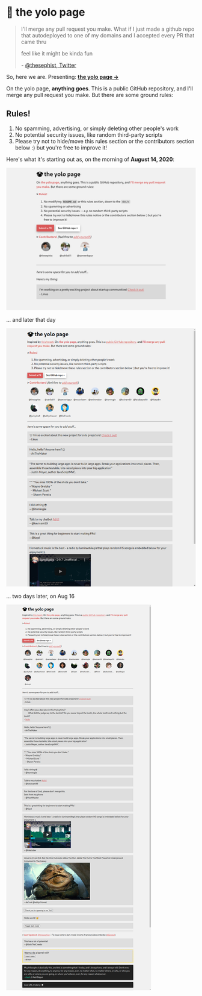 # 🤡 the yolo page

>I'll merge any pull request you make.
>What if I just made a github repo that autodeployed to one of my domains and I accepted every PR that came thru
>
>feel like it might be kinda fun
>
>\- [@thesephist, Twitter](https://twitter.com/thesephist/status/1294105336731795456)

So, here we are. Presenting: **[the yolo page →](https://thesephist.github.io/yolo/)**

On the yolo page, **anything goes**. This is a public GitHub repository, and I'll merge any pull request you make. But there are some ground rules:

## Rules!

1. No spamming, advertising, or simply deleting other people's work
1. No potential security issues, like random third-party scripts
1. Please try not to hide/move this rules section or the contributors section below :) but you're free to improve it!

Here's what it's starting out as, on the morning of **August 14, 2020**:

![Screenshot as of Aug 14](img/screenshot.png)

... and later that day

![Screenshot as of later Aug 14](img/screenshot-2.png)

... two days later, on Aug 16

![Screenshot as of Aug 16](img/screenshot-3.png)
